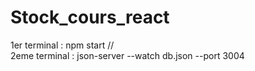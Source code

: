 # Stock_cours_react

1er terminal : npm start //  
2eme terminal : json-server --watch db.json --port 3004
